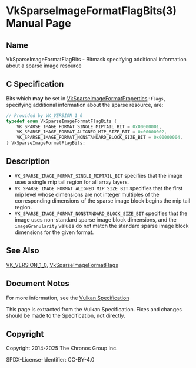 # VkSparseImageFormatFlagBits(3) Manual Page

## Name

VkSparseImageFormatFlagBits - Bitmask specifying additional information about a sparse image resource



## [](#_c_specification)C Specification

Bits which **may** be set in [VkSparseImageFormatProperties](https://registry.khronos.org/vulkan/specs/latest/man/html/VkSparseImageFormatProperties.html)::`flags`, specifying additional information about the sparse resource, are:

```c++
// Provided by VK_VERSION_1_0
typedef enum VkSparseImageFormatFlagBits {
    VK_SPARSE_IMAGE_FORMAT_SINGLE_MIPTAIL_BIT = 0x00000001,
    VK_SPARSE_IMAGE_FORMAT_ALIGNED_MIP_SIZE_BIT = 0x00000002,
    VK_SPARSE_IMAGE_FORMAT_NONSTANDARD_BLOCK_SIZE_BIT = 0x00000004,
} VkSparseImageFormatFlagBits;
```

## [](#_description)Description

- `VK_SPARSE_IMAGE_FORMAT_SINGLE_MIPTAIL_BIT` specifies that the image uses a single mip tail region for all array layers.
- `VK_SPARSE_IMAGE_FORMAT_ALIGNED_MIP_SIZE_BIT` specifies that the first mip level whose dimensions are not integer multiples of the corresponding dimensions of the sparse image block begins the mip tail region.
- `VK_SPARSE_IMAGE_FORMAT_NONSTANDARD_BLOCK_SIZE_BIT` specifies that the image uses non-standard sparse image block dimensions, and the `imageGranularity` values do not match the standard sparse image block dimensions for the given format.

## [](#_see_also)See Also

[VK\_VERSION\_1\_0](https://registry.khronos.org/vulkan/specs/latest/man/html/VK_VERSION_1_0.html), [VkSparseImageFormatFlags](https://registry.khronos.org/vulkan/specs/latest/man/html/VkSparseImageFormatFlags.html)

## [](#_document_notes)Document Notes

For more information, see the [Vulkan Specification](https://registry.khronos.org/vulkan/specs/latest/html/vkspec.html#VkSparseImageFormatFlagBits)

This page is extracted from the Vulkan Specification. Fixes and changes should be made to the Specification, not directly.

## [](#_copyright)Copyright

Copyright 2014-2025 The Khronos Group Inc.

SPDX-License-Identifier: CC-BY-4.0